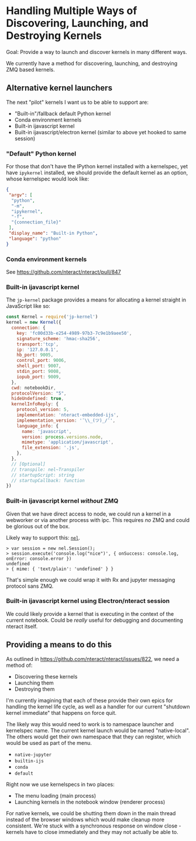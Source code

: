 # Handling Multiple Ways of Discovering, Launching, and Destroying Kernels

Goal: Provide a way to launch and discover kernels in many different ways.

We currently have a method for discovering, launching, and destroying ZMQ based
kernels.

## Alternative kernel launchers

The next "pilot" kernels I want us to be able to support are:

* "Built-in"/fallback default Python kernel
* Conda environment kernels
* Built-in ijavascript kernel
* Built-in ijavascript/electron kernel (similar to above yet hooked to same session)

### "Default" Python kernel

For those that don't have the IPython kernel installed with a kernelspec, yet
have `ipykernel` installed, we should provide the default kernel as an option,
whose kernelspec would look like:

```json
{
 "argv": [
  "python",
  "-m",
  "ipykernel",
  "-f",
  "{connection_file}"
 ],
 "display_name": "Built-in Python",
 "language": "python"
}
```

### Conda environment kernels

See https://github.com/nteract/nteract/pull/847

### Built-in ijavascript kernel

The `jp-kernel` package provides a means for allocating a kernel straight in
JavaScript like so:

```js
const Kernel = require('jp-kernel')
kernel = new Kernel({
  connection: {
    key: 'fc00d33b-e254-4989-97b3-7c9e1b9aee50',
    signature_scheme: 'hmac-sha256',
    transport:'tcp',
    ip: '127.0.0.1',
    hb_port: 9005,
    control_port: 9006,
    shell_port: 9007,
    stdin_port: 9008,
    iopub_port: 9009,
  },
  cwd: notebookDir,
  protocolVersion: "5",
  hideUndefined: true,
  kernelInfoReply: {
    protocol_version: 5,
    implementation: 'nteract-embedded-ijs',
    implementation_version: '¯\\_(ツ)_/¯',
    language_info: {
      name: 'javascript',
      version: process.versions.node,
      mimetype: 'application/javascript',
      file_extension: '.js',
    },
  },
  // [Optional]
  // transpile: nel~Transpiler
  // startupScript: string
  // startupCallback: function
})
```

### Built-in ijavascript kernel _without_ ZMQ

Given that we have direct access to node, we could run a kernel in a webworker
or via another process with ipc. This requires _no_ ZMQ and could be glorious
out of the box.

Likely way to support this: [`nel`](https://github.com/n-riesco/nel).

```
> var session = new nel.Session();
> session.execute('console.log("nice")', { onSuccess: console.log, onError: console.error })
undefined
> { mime: { 'text/plain': 'undefined' } }
```

That's simple enough we could wrap it with Rx and jupyter messaging protocol
sans ZMQ.

### Built-in ijavascript kernel using Electron/nteract session

We could likely provide a kernel that is executing in the context of the current
notebook. Could be _really_ useful for debugging and documenting nteract itself.

## Providing a means to do this

As outlined in https://github.com/nteract/nteract/issues/822, we need a method of:

* Discovering these kernels
* Launching them
* Destroying them

I'm currently imagining that each of these provide their own epics for handling
the kernel life cycle, as well as a handler for our current "shutdown kernel immediate"
that happens on force quit.

The likely way this would need to work is to namespace launcher and kernelspec
name. The current kernel launch would be named "native-local". The others would
get their own namespace that they can register, which would be used as part of
the menu.

* `native-jupyter`
* `builtin-ijs`
* `conda`
* `default`

Right now we use kernelspecs in two places:

* The menu loading (main process)
* Launching kernels in the notebook window (renderer process)

For native kernels, we could be shutting them down in the main thread instead of
the browser windows which would make cleanup more consistent. We're stuck with
a synchronous response on window close - kernels have to close immediately and
they may not actually be able to.
